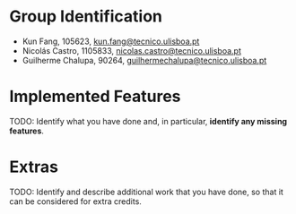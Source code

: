 # Group Identification

 - Kun Fang, 105623, kun.fang@tecnico.ulisboa.pt
 - Nicolás Castro, 1105833, nicolas.castro@tecnico.ulisboa.pt
 - Guilherme Chalupa, 90264, guilhermechalupa@tecnico.ulisboa.pt


# Implemented Features
TODO: Identify what you have done and, in particular, **identify any missing features**.

# Extras
TODO: Identify and describe additional work that you have done,
      so that it can be considered for extra credits.
